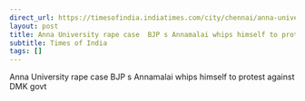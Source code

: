 ```yaml
---
direct_url: https://timesofindia.indiatimes.com/city/chennai/anna-university-rape-case-bjps-annamalai-whips-himself-outside-coimbatore-residence-to-protest-against-dmk-govt/articleshow/116701762.cms
layout: post
title: Anna University rape case  BJP s Annamalai whips himself to protest against DMK govt
subtitle: Times of India
tags: []
---
```


Anna University rape case  BJP s Annamalai whips himself to protest against DMK govt

